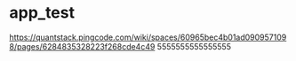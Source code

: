 # app_test
https://quantstack.pingcode.com/wiki/spaces/60965bec4b01ad0909571098/pages/6284835328223f268cde4c49
5555555555555555